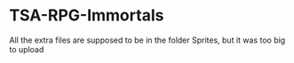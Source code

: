 # TSA-RPG-Immortals
All the extra files are supposed to be in the folder Sprites, but it was too big to upload

